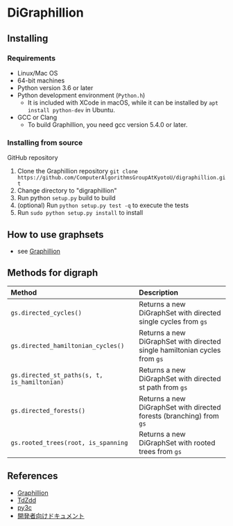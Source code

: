 # DiGraphillion

## Installing

### Requirements

- Linux/Mac OS
- 64-bit machines
- Python version 3.6 or later
- Python development environment (`Python.h`)
  - It is included with XCode in macOS, while it can be installed by `apt install python-dev` in Ubuntu.
- GCC or Clang
  - To build Graphillion, you need gcc version 5.4.0 or later.

### Installing from source

GitHub repository

1. Clone the Graphillion repository `git clone https://github.com/ComputerAlgorithmsGroupAtKyotoU/digraphillion.git`
2. Change directory to "digraphillion"
3. Run python `setup.py` build to build
4. (optional) Run `python setup.py test -q` to execute the tests
5. Run `sudo python setup.py install` to install

## How to use graphsets

- see [Graphillion](https://github.com/takemaru/graphillion#installing)

## Methods for digraph

| Method                                       | Description                                                                |
| :------------------------------------------- | :------------------------------------------------------------------------- |
| `gs.directed_cycles()`                       | Returns a new DiGraphSet with directed single cycles from `gs`             |
| `gs.directed_hamiltonian_cycles()`           | Returns a new DiGraphSet with directed single hamiltonian cycles from `gs` |
| `gs.directed_st_paths(s, t, is_hamiltonian)` | Returns a new DiGraphSet with directed st path from `gs`                   |
| `gs.directed_forests()`                      | Returns a new DiGraphSet with directed forests (branching) from `gs`       |
| `gs.rooted_trees(root, is_spanning`          | Returns a new DiGraphSet with rooted trees from `gs`                       |

## References

- [Graphillion](https://github.com/takemaru/graphillion)
- [TdZdd](https://github.com/kunisura/TdZdd)
- [py3c](https://github.com/encukou/py3c)
- [開発者向けドキュメント](https://github.com/ComputerAlgorithmsGroupAtKyotoU/digraphillion/blob/main/doc/developers_guide.md)
